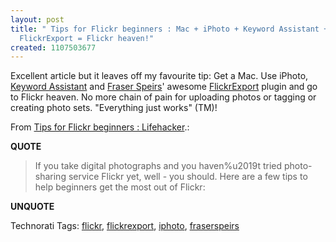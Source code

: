 ```yaml
---
layout: post
title: " Tips for Flickr beginners : Mac + iPhoto + Keyword Assistant + Fraser Speir's
  FlickrExport = Flickr heaven!"
created: 1107503677
---
```

<p>Excellent article but it leaves off my favourite tip: Get a Mac. Use iPhoto, <a href="http://homepage.mac.com/kenferry/software.html">Keyword Assistant</a> and <a href="http://www.speirs.org/">Fraser Speirs</a>' awesome <a href="http://www.speirs.org/flickrexport/">FlickrExport</a>  plugin and go to Flickr heaven. No more chain of pain for uploading photos or tagging or creating photo sets. "Everything just works" (TM)!
</p>
<p>From <a href="http://www.lifehacker.com/software/digital-photos/tips-for-flickr-beginners-031935.php">Tips for Flickr beginners : Lifehacker</a>.:</p>
<p><b>QUOTE</b></p><blockquote>If you take digital photographs and you haven%u2019t tried photo-sharing service Flickr yet, well - you should. Here are a few tips to help beginners get the most out of Flickr:</blockquote><p><b>UNQUOTE</b></p>
<p><span class="technoratitag">Technorati Tags: <a href="http://www.technorati.com/tags/flickr" rel="tag">flickr</a>, <a href="http://www.technorati.com/tags/flickrexport" rel="tag">flickrexport</a>, <a href="http://www.technorati.com/tags/iphoto" rel="tag">iphoto</a>, <a href="http://www.technorati.com/tags/fraserspeirs" rel="tag">fraserspeirs</a></span>
</p>



